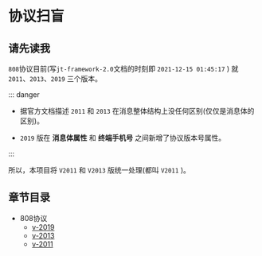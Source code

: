 # 协议扫盲

## 请先读我

`808`协议目前(写`jt-framework-2.0`文档的时刻即 `2021-12-15 01:45:17` ) 就 `2011`、`2013`、`2019` 三个版本。

::: danger

- 据官方文档描述 `2011` 和 `2013` 在消息整体结构上没任何区别(仅仅是消息体的区别)。

- `2019` 版在 **消息体属性** 和 **终端手机号** 之间新增了协议版本号属性。

:::

所以，本项目将 `V2011` 和 `V2013` 版统一处理(都叫 `V2011` )。

## 章节目录

- 808协议
    - [v-2019](./808/v2019.md)
    - [v-2013](./808/v2013.md)
    - [v-2011](./808/v2011.md)
